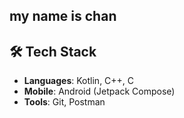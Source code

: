 ## my name is chan

## 🛠️ Tech Stack
- **Languages**: Kotlin, C++, C
- **Mobile**: Android (Jetpack Compose)
- **Tools**: Git, Postman

<!--
**cksckckcks/cksckckcks** is a ✨ _special_ ✨ repository because its `README.md` (this file) appears on your GitHub profile.

Here are some ideas to get you started:

- 🔭 I’m currently working on ...
- 🌱 I’m currently learning ...
- 👯 I’m looking to collaborate on ...
- 🤔 I’m looking for help with ...
- 💬 Ask me about ...
- 📫 How to reach me: ...
- 😄 Pronouns: ...
- ⚡ Fun fact: ...
-->
